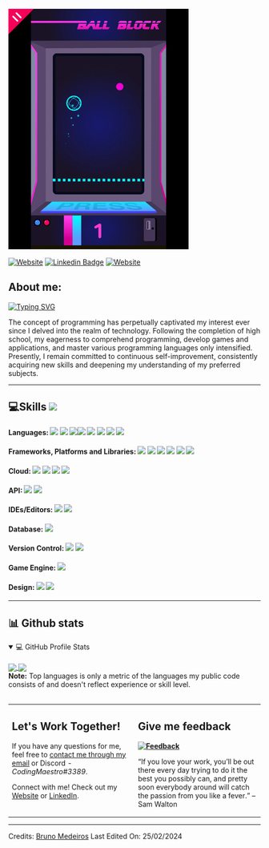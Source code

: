 ![teste](https://github.com/bruno-medeiros1/bruno-medeiros1/blob/main/bio.gif)

[![Website](https://img.shields.io/badge/-Website-000?style=flat-square&logo=homeassistantcommunitystore&logoColor=white&link=https://bruno-medeiros.design/)](https://bruno-medeiros.design)
[![Linkedin Badge](https://img.shields.io/badge/-LinkedIn-blue?style=flat-square&logo=Linkedin&logoColor=white&link=https://www.linkedin.com/in/bruno-medeiros-45b119199/)](https://www.linkedin.com/in/bruno-medeiros-45b119199/)
[![Website](https://img.shields.io/badge/-LeetCode-966e00?style=flat-square&logo=leetcode&logoColor=white&link=https://leetcode.com/bruno-medeiros1/)](https://leetcode.com/bruno-medeiros1/)

## About me:

[![Typing SVG](https://readme-typing-svg.herokuapp.com/?lines=Web+Developer;Software+Developer;Game+Developer;;Always%20learning%20new%20things)](https://git.io/typing-svg)

<p>The concept of programming has perpetually captivated my interest ever since I delved into the realm of technology. Following the completion of high school, my eagerness to comprehend programming, develop games and applications, and master various programming languages only intensified. Presently, I remain committed to continuous self-improvement, consistently acquiring new skills and deepening my understanding of my preferred subjects.
<p>

<hr>

## 💻Skills <img src = "https://media2.giphy.com/media/QssGEmpkyEOhBCb7e1/giphy.gif?cid=ecf05e47a0n3gi1bfqntqmob8g9aid1oyj2wr3ds3mg700bl&rid=giphy.gif" width = 32px>

#### Languages: <img src="https://img.shields.io/badge/c%23-%23239120.svg?style=for-the-badge&logo=c-sharp&logoColor=white"/> <img src="https://img.shields.io/badge/javascript-white?style=for-the-badge&logo=javascript"/> <img src="https://img.shields.io/badge/html5%20-%23E34F26.svg?&style=for-the-badge&logo=html5&logoColor=white"/><img src="https://img.shields.io/badge/css3-%231572B6.svg?style=for-the-badge&logo=css3&logoColor=white"/> <img src="https://img.shields.io/badge/jquery-grey?style=for-the-badge&logo=jquery" /> <img src="https://img.shields.io/badge/typescript-black?style=for-the-badge&logo=typescript"/> <img src="https://img.shields.io/badge/reactjs-blue?style=for-the-badge&logo=react"/> <img src="https://img.shields.io/badge/sql-purple?style=for-the-badge&logo=sql"/>

#### Frameworks, Platforms and Libraries: <img src="https://img.shields.io/badge/.NET-5C2D91?style=for-the-badge&logo=.net&logoColor=white"/> <img src="https://img.shields.io/badge/bootstrap-%23563D7C.svg?style=for-the-badge&logo=bootstrap&logoColor=white"/> <img src="https://img.shields.io/badge/node.js-6DA55F?style=for-the-badge&logo=node.js&logoColor=white"/> <img src="https://img.shields.io/badge/tailwindcss-navy?style=for-the-badge&logo=tailwindcss"/> <img src="https://img.shields.io/badge/azuredevops-orange?style=for-the-badge&logo=azuredevops"/> <img src="https://img.shields.io/badge/nextjs-507345?style=for-the-badge&logo=nextdotjs"/>

#### Cloud: <img src="https://img.shields.io/badge/azure-yellow?style=for-the-badge&logo=microsoftazure"/> <img src="https://img.shields.io/badge/azurefunctions-green?style=for-the-badge&logo=azurefunctions"/> <img src="https://img.shields.io/badge/azurepipelines-red?style=for-the-badge&logo=azurepipelines"/> <img src="https://img.shields.io/badge/netlify-75f8ff?style=for-the-badge&logo=netlify"/>

#### API: <img src="https://img.shields.io/badge/postman-fedcba?style=for-the-badge&logo=postman"/> <img src="https://img.shields.io/badge/swagger-2d402e?style=for-the-badge&logo=swagger"/>

#### IDEs/Editors: <img src="https://img.shields.io/badge/Visual%20Studio-5C2D91.svg?style=for-the-badge&logo=visual-studio&logoColor=white"/> <img src="https://img.shields.io/badge/Visual%20Studio%20Code-0078d7.svg?style=for-the-badge&logo=visual-studio-code&logoColor=white"/>

#### Database: <img src ="https://img.shields.io/badge/Microsoft%20SQL%20Sever-CC2927?style=for-the-badge&logo=microsoft%20sql%20server&logoColor=white"/>

#### Version Control: <img src="https://img.shields.io/badge/git%20-F05032.svg?&style=for-the-badge&logo=git&logoColor=white"/> <img src="https://img.shields.io/badge/github%20-%23121011.svg?&style=for-the-badge&logo=github&logoColor=white"/> 

#### Game Engine: <img src="https://img.shields.io/badge/unity-%23000000.svg?style=for-the-badge&logo=unity&logoColor=white"/>

#### Design: <img src="https://img.shields.io/badge/blender-%23F5792A.svg?style=for-the-badge&logo=blender&logoColor=white"/> <img src="https://img.shields.io/badge/adobe%20photoshop-%2331A8FF.svg?style=for-the-badge&logo=adobe%20photoshop&logoColor=white"/>

<hr>

## 📊 Github stats

<!-- https://github.com/anuraghazra/github-readme-stats -->
<details open> 
  <summary>💻 GitHub Profile Stats</summary>
  <br/>
  
  <a href="https://github.com/anuraghazra/github-readme-stats">
    <img height=200 align="center" src="https://github-readme-stats.vercel.app/api?username=bruno-medeiros1&rank_icon=github" />
  </a>
  <a href="https://github.com/anuraghazra/convoychat">
    <img height=200 align="center" src="https://github-readme-stats.vercel.app/api/top-langs?username=bruno-medeiros1&layout=compact&langs_count=8&card_width=320" />
  </a>
  
  <br/>
  <b>Note:</b> Top languages is only a metric of the languages my public code consists of and doesn't reflect experience or skill level.
</details>


<!-- https://github.com/jamesgeorge007/github-activity-readme -->
<!--
<details>
  <summary>⚡My Recent GitHub Activity</summary>
  <br/>
  🎉Coming Soon
</details>
-->

<!-- https://github.com/ashutosh00710/github-readme-activity-graph -->

  <br/>
<table style="border: none">
  <tr>
  <td width="50%" valign="top">

## Let's Work Together!

If you have any questions for me, feel free to <a href="mailto:geral.brunomedeiros@gmail.com">contact me through my email</a> or Discord - *CodingMaestro#3389*.

Connect with me! Check out my <a href="https://bruno-medeiros-portefolio.netlify.app/">Website</a> or <a href="https://www.linkedin.com/in/bruno-medeiros-45b119199/">LinkedIn</a>.

  </td>
  <td width="50%" valign="top">

## Give me feedback

**<a href="#"><img alt="Feedback" src="https://img.shields.io/badge/Ask%20me-anything-1abc9c.svg"></a>**

“If you love your work, you’ll be out there every day trying to do it the best you possibly can, and pretty soon everybody around will catch the passion from you like a fever.”
– Sam Walton

  </td>
  </tr>
</table>

------
Credits: [Bruno Medeiros](https://github.com/bruno-medeiros1)
Last Edited On: 25/02/2024
